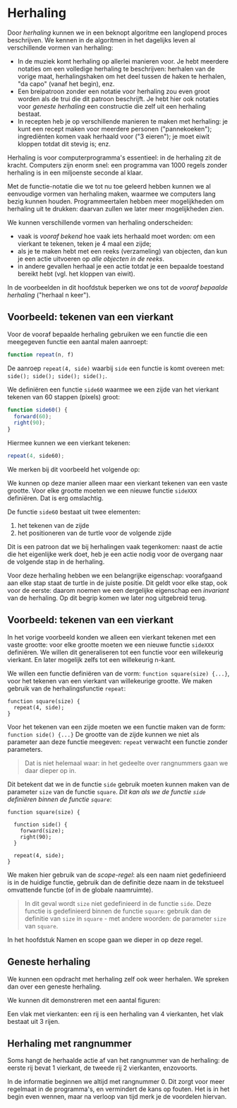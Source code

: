 # Herhaling

Door *herhaling* kunnen we in een beknopt algoritme een langlopend proces beschrijven. We kennen in de algoritmen in het dagelijks leven al verschillende vormen van herhaling:

* In de muziek komt herhaling op allerlei manieren voor. Je hebt meerdere notaties om een volledige herhaling te beschrijven: herhalen van de vorige maat, herhalingshaken om het deel tussen de haken te herhalen, "da capo" (vanaf het begin), enz.
* Een breipatroon zonder een notatie voor herhaling zou even groot worden als de trui die dit patroon beschrijft. Je hebt hier ook notaties voor *geneste herhaling* een constructie die zelf uit een herhaling bestaat.
* In recepten heb je op verschillende manieren te maken met herhaling: je kunt een recept maken voor meerdere personen ("pannekoeken"); ingrediënten komen vaak herhaald voor ("3 eieren"); je moet eiwit kloppen totdat dit stevig is; enz.

Herhaling is voor computerprogramma's essentieel: in de herhaling zit de kracht. Computers zijn enorm snel: een programma van 1000 regels zonder herhaling is in een miljoenste seconde al klaar.

Met de functie-notatie die we tot nu toe geleerd hebben kunnen we al eenvoudige vormen van herhaling maken, waarmee we computers lang bezig kunnen houden. Programmeertalen hebben meer mogelijkheden om herhaling uit te drukken: daarvan zullen we later meer mogelijkheden zien.

We kunnen verschillende vormen van herhaling onderscheiden:

* vaak is *vooraf bekend* hoe vaak iets herhaald moet worden: om een vierkant te tekenen, teken je 4 maal een zijde;
* als je te maken hebt met een reeks (verzameling) van objecten, dan kun je een actie uitvoeren op *alle objecten in de reeks*.
* in andere gevallen herhaal je een actie totdat je een bepaalde toestand bereikt hebt (vgl. het kloppen van eiwit).

In de voorbeelden in dit hoofdstuk beperken we ons tot de *vooraf bepaalde herhaling* ("herhaal n keer").

## Voorbeeld: tekenen van een vierkant

Voor de vooraf bepaalde herhaling gebruiken we een functie die een meegegeven functie een aantal malen aanroept:

```js
function repeat(n, f)
```

De aanroep `repeat(4, side)` waarbij `side` een functie is komt overeen met: `side(); side(); side(); side();`.

We definiëren een functie `side60` waarmee we een zijde van het vierkant tekenen van 60 stappen (pixels) groot:

```js
function side60() {
  forward(60);
  right(90);
}
```

Hiermee kunnen we een vierkant tekenen:

```js
repeat(4, side60);
```

We merken bij dit voorbeeld het volgende op:

We kunnen op deze manier alleen maar een vierkant tekenen van een vaste grootte. Voor elke grootte moeten we een nieuwe functie `sideXXX` definiëren. Dat is erg omslachtig.

De functie `side60` bestaat uit twee elementen:

1. het tekenen van de zijde
2. het positioneren van de turtle voor de volgende zijde

Dit is een patroon dat we bij herhalingen vaak tegenkomen: naast de actie die het eigenlijke werk doet, heb je een actie nodig voor de overgang naar de volgende stap in de herhaling.

Voor deze herhaling hebben we een belangrijke eigenschap: voorafgaand aan elke stap staat de turtle in de juiste positie. Dit geldt voor elke stap, ook voor de eerste: daarom noemen we een dergelijke eigenschap een *invariant* van de herhaling. Op dit begrip komen we later nog uitgebreid terug.

## Voorbeeld: tekenen van een vierkant

In het vorige voorbeeld konden we alleen een vierkant tekenen met een vaste grootte: voor elke grootte moeten we een nieuwe functie `sideXXX` definiëren. We willen dit generaliseren tot een functie voor een willekeurig vierkant. En later mogelijk zelfs tot een willekeurig n-kant.

We willen een functie definiëren van de vorm: `function square(size) {...}`, voor het tekenen van een vierkant van willekeurige grootte. We maken gebruik van de herhalingsfunctie `repeat`:

```
function square(size) {
  repeat(4, side);
}
```

Voor het tekenen van een zijde moeten we een functie maken van de form: `function side() {...}` De grootte van de zijde kunnen we niet als parameter aan deze functie meegeven: `repeat` verwacht een functie zonder parameters.

> Dat is niet helemaal waar: in het gedeelte over rangnummers gaan we daar dieper op in.

Dit betekent dat we in de functie `side` gebruik moeten kunnen maken van de parameter `size` van de functie `square`. *Dit kan als we de functie `side` definiëren binnen de functie `square`*:

```
function square(size) {

  function side() {
    forward(size);
    right(90);
  }
  
  repeat(4, side);
}
```

We maken hier gebruik van de *scope-regel*: als een naam niet gedefinieerd is in de huidige functie, gebruik dan de definitie deze naam in de tekstueel omvattende functie (of in de globale naamruimte).

> In dit geval wordt `size` niet gedefinieerd in de functie `side`. Deze functie is gedefinieerd binnen de functie `square`: gebruik dan de definitie van `size` in `square` - met andere woorden: de parameter `size` van `square`.

In het hoofdstuk Namen en scope gaan we dieper in op deze regel.

## Geneste herhaling

We kunnen een opdracht met herhaling zelf ook weer herhalen. We spreken dan over een geneste herhaling.

We kunnen dit demonstreren met een aantal figuren:

Een vlak met vierkanten: een rij is een herhaling van 4 vierkanten, het vlak bestaat uit 3 rijen.

## Herhaling met rangnummer

Soms hangt de herhaalde actie af van het rangnummer van de herhaling: de eerste rij bevat 1 vierkant, de tweede rij 2 vierkanten, enzovoorts.

In de informatie beginnen we altijd met rangnummer 0. Dit zorgt voor meer regelmaat in de programma's, en vermindert de kans op fouten. Het is in het begin even wennen, maar na verloop van tijd merk je de voordelen hiervan.









